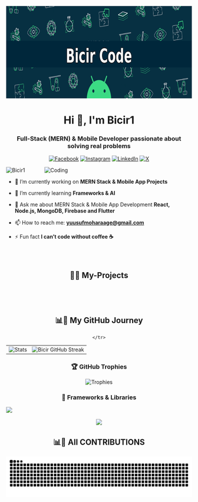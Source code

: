 <img align="" height="250"  alt="Coding" src="/Assets/banner_bicir.gif">

<h1 align="center">Hi 👋, I'm Bicir1</h1> 
<h3 align="center">Full-Stack (MERN) & Mobile Developer passionate about solving real problems</h3>
<div align="center">

[![Facebook](https://img.shields.io/badge/Facebook-%231877F2.svg?logo=Facebook&logoColor=white)](https://fb.com/bicir.so1)
[![Instagram](https://img.shields.io/badge/Instagram-%23E4405F.svg?logo=Instagram&logoColor=white)](https://instagram.com/bicirdev)
[![LinkedIn](https://img.shields.io/badge/LinkedIn-%230077B5.svg?logo=linkedin&logoColor=white)](https://so.linkedin.com/in/abdifitaah-mohamed-59b6052b9)
[![X](https://img.shields.io/badge/Twitter-%231DA1F2.svg?logo=twitter&logoColor=white)](https://twitter.com/engabdifitah23)

</div>
<img align="right" alt="Coding" width="400" src="https://cdn.dribbble.com/users/1162077/screenshots/3848914/programmer.gif">

<p align="left"> <img src="https://komarev.com/ghpvc/?username=Bicir1&label=Profile%20views&color=0e75b6&style=flat" alt="Bicir1" /> </p>

- 🔭 I’m currently working on **MERN Stack & Mobile App Projects**

- 🌱 I’m currently learning **Frameworks & AI**

- 💬 Ask me about MERN Stack & Mobile App Development **React, Node.js, MongoDB, Firebase and Flutter**

- 📫 How to reach me: **yuusufmoharaage@gmail.com**

- ⚡ Fun fact **I can’t code without coffee ☕**
<br>
<br>
<h2 align="center"> 🚀🧩 My-Projects </h2>
<div align="left">
  <table>
    <tr> 
    </tr>
  </table>
</div>
<br>
<br>

<h2 align="center">📊🚀 My GitHub Journey</h2>
<div align="center">
  <table>
    <tr>
       <td valign="top">
      <img alt="Stats" 
       src="https://github-readme-stats.vercel.app/api?username=Bicir1&show_icons=true&count_private=true&hide_border=true&theme=radical&cache_seconds=3600"  
       width="420"> 
       </td>
      <td valign="top">
        <img alt="Bicir GitHub Streak" src="https://streak-stats.demolab.com?user=Bicir1&theme=tokyonight&hide_border=false&date_format=M%20j%5B,%20Y%5D" width="420">
      </td>

    </tr>
  </table>
</div>
<h3 align="center">🏆 GitHub Trophies</h3>
<div align="center">
  <img src="https://github-profile-trophy.vercel.app/?username=Bicir1&theme=tokyonight&row=1" alt="Trophies" />
</div>
<!-- Tech Stack -->
<h3 align="center">🚀 Frameworks & Libraries</h3>

<p align="left">
  <!-- Row 1 -->
  <img src="https://skillicons.dev/icons?i=react,next,redux,angular,vue,bootstrap,tailwind,flutter,reactnative&theme=dark" />
</p>
<p align="center">
  <!-- Row 2 -->
  <img src="https://skillicons.dev/icons?i=django,spring,laravel,dotnet,nestjs,express,nodejs,tensorflow,pytorch&theme=dark"/>
</p>

<h2 align="center">📊🚀 All CONTRIBUTIONS </h2>

![Snake animation](https://github.com/Bicir1/Bicir1/blob/output/github-snake.svg)
